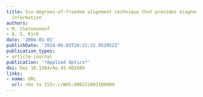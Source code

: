 ```yaml
---
title: Six-degrees-of-freedom alignment technique that provides diagnostic misalignment
  information
authors:
- M. Chateauneuf
- A. G. Kirk
date: '2004-01-01'
publishDate: '2024-06-03T20:22:22.952052Z'
publication_types:
- article-journal
publication: '*Applied Optics*'
doi: Doi 10.1364/Ao.43.002689
links:
- name: URL
  url: <Go to ISI>://WOS:000221093100009
---
```


